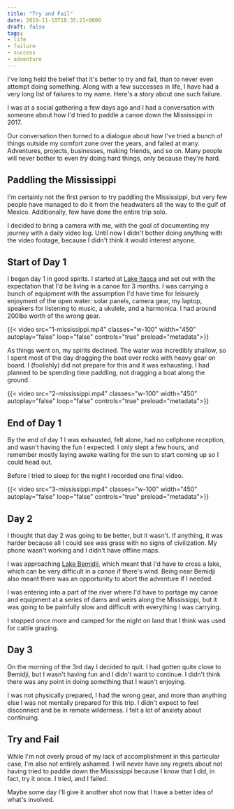 ```yaml
---
title: "Try and Fail"
date: 2019-11-18T18:35:21+0000
draft: false
tags:
- life
- failure
- success
- adventure
---
```


I've long held the belief that it's better to try and fail, than to never even attempt doing something. Along with a few successes in life, I have had a very long list of failures to my name. Here's a story about one such failure.

I was at a social gathering a few days ago and I had a conversation with someone about how I'd tried to paddle a canoe down the Mississippi in 2017.

Our conversation then turned to a dialogue about how I've tried a bunch of things outside my comfort zone over the years, and failed at many. Adventures, projects, businesses, making friends, and so on. Many people will never bother to even _try_ doing hard things, only because they're hard.

## Paddling the Mississippi

I'm certainly not the first person to try paddling the Mississippi, but very few people have managed to do it from the headwaters all the way to the gulf of Mexico. Additionally, few have done the entire trip solo.

I decided to bring a camera with me, with the goal of documenting my journey with a daily video log. Until now I didn't bother doing anything with the video footage, because I didn't think it would interest anyone.

## Start of Day 1

I began day 1 in good spirits. I started at [Lake Itasca](https://en.wikipedia.org/wiki/Lake_Itasca) and set out with the expectation that I'd be living in a canoe for 3 months. I was carrying a bunch of equipment with the assumption I'd have time for leisurely enjoyment of the open water: solar panels, camera gear, my laptop, speakers for listening to music, a ukulele, and a harmonica. I had around 200lbs worth of the wrong gear.

</div>
</div>
</section>
<section class="section w-100 pa0">
<div>
{{< video src="1-mississippi.mp4" classes="w-100" width="450" autoplay="false" loop="false" controls="true" preload="metadata">}}
</div>
</section>
<section class="section">
<div class="container">
<div class="content">

As things went on, my spirits declined. The water was incredibly shallow, so I spent most of the day dragging the boat over rocks with heavy gear on board. I (foolishly) did not prepare for this and it was exhausting. I had planned to be spending time paddling, not dragging a boat along the ground.

</div>
</div>
</section>
<section class="section w-100 pa0">
<div>
{{< video src="2-mississippi.mp4" classes="w-100" width="450" autoplay="false" loop="false" controls="true" preload="metadata">}}
</div>
</section>
<section class="section">
<div class="container">
<div class="content">

## End of Day 1

By the end of day 1 I was exhausted, felt alone, had no cellphone reception, and wasn't having the fun I expected. I only slept a few hours, and remember mostly laying awake waiting for the sun to start coming up so I could head out.

Before I tried to sleep for the night I recorded one final video.

</div>
</div>
</section>
<section class="section w-100 pa0">
<div>
{{< video src="3-mississippi.mp4" classes="w-100" width="450" autoplay="false" loop="false" controls="true" preload="metadata">}}
</div>
</section>
<section class="section">
<div class="container">
<div class="content">

## Day 2

I thought that day 2 was going to be better, but it wasn't. If anything, it was harder because all I could see was grass with no signs of civilization. My phone wasn't working and I didn't have offline maps.

I was approaching [Lake Bemidji](https://en.wikipedia.org/wiki/Lake_Bemidji), which meant that I'd have to cross a lake, which can be very difficult in a canoe if there's wind. Being near Bemidji also meant there was an opportunity to abort the adventure if I needed.

I was entering into a part of the river where I'd have to portage my canoe and equipment at a series of dams and weirs along the Mississippi, but it was going to be painfully slow and difficult with everything I was carrying.

I stopped once more and camped for the night on land that I think was used for cattle grazing.

## Day 3

On the morning of the 3rd day I decided to quit. I had gotten quite close to Bemidji, but I wasn't having fun and I didn't want to continue. I didn't think there was any point in doing something that I wasn't enjoying.

I was not physically prepared, I had the wrong gear, and more than anything else I was not mentally prepared for this trip. I didn't expect to feel disconnect and be in remote wilderness. I felt a lot of anxiety about continuing.

## Try and Fail

While I'm not overly proud of my lack of accomplishment in this particular case, I'm also not entirely ashamed. I will never have any regrets about not having tried to paddle down the Mississippi because I know that I did, in fact, try it once. I tried, and I failed.

Maybe some day I'll give it another shot now that I have a better idea of what's involved.
